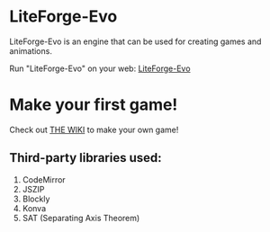 # LiteForge-Evo
LiteForge-Evo is an engine that can be used for creating games and animations.

Run "LiteForge-Evo" on your web: [LiteForge-Evo](https://byson94.github.io/LiteForge-Evo/)

# Make your first game!
Check out [THE WIKI](https://github.com/Byson94/LiteForge-Evo/wiki/Getting-Started) to make your own game!

## Third-party libraries used:
1. CodeMirror
2. JSZIP
3. Blockly
4. Konva
5. SAT (Separating Axis Theorem)